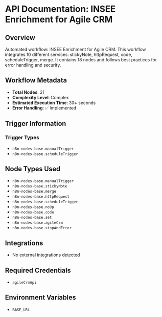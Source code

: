 # API Documentation: INSEE Enrichment for Agile CRM

## Overview
Automated workflow: INSEE Enrichment for Agile CRM. This workflow integrates 10 different services: stickyNote, httpRequest, code, scheduleTrigger, merge. It contains 18 nodes and follows best practices for error handling and security.

## Workflow Metadata
- **Total Nodes**: 31
- **Complexity Level**: Complex
- **Estimated Execution Time**: 30+ seconds
- **Error Handling**: ✅ Implemented

## Trigger Information
### Trigger Types
- `n8n-nodes-base.manualTrigger`
- `n8n-nodes-base.scheduleTrigger`

## Node Types Used
- `n8n-nodes-base.manualTrigger`
- `n8n-nodes-base.stickyNote`
- `n8n-nodes-base.merge`
- `n8n-nodes-base.httpRequest`
- `n8n-nodes-base.scheduleTrigger`
- `n8n-nodes-base.noOp`
- `n8n-nodes-base.code`
- `n8n-nodes-base.set`
- `n8n-nodes-base.agileCrm`
- `n8n-nodes-base.stopAndError`

## Integrations
- No external integrations detected

## Required Credentials
- `agileCrmApi`

## Environment Variables
- `BASE_URL`
